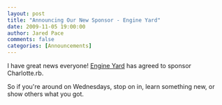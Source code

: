 ```yaml
---
layout: post
title: "Announcing Our New Sponsor - Engine Yard"
date: 2009-11-05 19:00:00
author: Jared Pace
comments: false
categories: [Announcements]
---
```


I have great news everyone! [Engine Yard](http://www.engineyard.com) has agreed to sponsor Charlotte.rb.

So if you're around on Wednesdays, stop on in, learn something new, or show others what you got.
